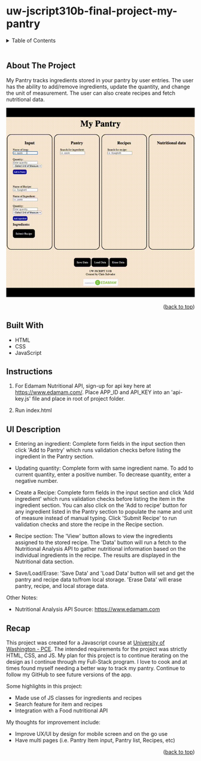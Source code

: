 # uw-jscript310b-final-project-my-pantry

<a name="readme-top"></a>

<!-- TABLE OF CONTENTS -->
<details>
  <summary>Table of Contents</summary>
  <ol>
    <li>
      <a href="#about-the-project">About The Project</a>
    </li>
    <li>
      <a href="#built-with">Built With</a>
    </li>
    <li>
      <a href="#instructions">Instructions</a>
    </li>
    <li>
      <a href="#ui-description">UI Description</a>
    </li>
    <li>
      <a href="#recap">Recap</a>
    </li>
  </ol>
</details>
<br/>

<!-- ABOUT THE PROJECT -->

## About The Project

My Pantry tracks ingredients stored in your pantry by user entries. The user has the ability to add/remove ingredients, update the quantity, and change the unit of measurement. The user can also create recipes and fetch nutritional data.
<br/>

![Mobile views of the Login, Pantry, Recipe, and Edit pages.](MyPantry_js.gif)
<br/>


<p align="right">(<a href="#readme-top">back to top</a>)</p>

## Built With

- HTML
- CSS
- JavaScript

## Instructions

1. For Edamam Nutritional API, sign-up for api key here at https://www.edamam.com/. Place APP_ID and API_KEY into an 'api-key.js' file and place in root of project folder.

2. Run index.html

## UI Description

- Entering an ingredient:
  Complete form fields in the input section then click 'Add to Pantry' which runs validation checks before listing the ingredient in the Pantry section.

- Updating quantity:
  Complete form with same ingredient name. To add to current quantity, enter a positive number. To decrease quantity, enter a negative number.

- Create a Recipe:
  Complete form fields in the input section and click 'Add ingredient' which runs validation checks before listing the item in the ingredient section. You can also click on the 'Add to recipe' button for any ingredient listed in the Pantry section to populate the name and unit of measure instead of manual typing. Click 'Submit Recipe' to run validation checks and store the recipe in the Recipe section.

- Recipe section:
  The 'View' button allows to view the ingredients assigned to the stored recipe. The 'Data' button will run a fetch to the Nutritional Analysis API to gather nutritional information based on the individual ingredients in the recipe. The results are displayed in the Nutritional data section.

- Save/Load/Erase:
  'Save Data' and 'Load Data' button will set and get the pantry and recipe data to/from local storage. 'Erase Data' will erase pantry, recipe, and local storage data.

Other Notes:

- Nutritional Analysis API
  Source: https://www.edamam.com

## Recap

This project was created for a Javascript course at [University of Washington - PCE](https://www.pce.uw.edu/). The intended requirements for the project was strictly HTML, CSS, and JS. My plan for this project is to continue iterating on the design as I continue through my Full-Stack program. I love to cook and at times found myself needing a better way to track my pantry. Continue to follow my GitHub to see future versions of the app.

Some highlights in this project:
- Made use of JS classes for ingredients and recipes
- Search feature for item and recipes
- Integration with a Food nutritional API

My thoughts for improvement include:
- Improve UX/UI by design for mobile screen and on the go use
- Have multi pages (i.e. Pantry Item input, Pantry list, Recipes, etc)

<p align="right">(<a href="#readme-top">back to top</a>)</p>